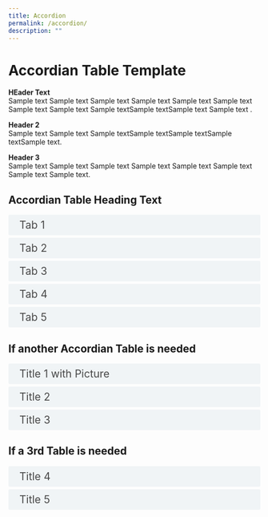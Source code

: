 ```yaml
---
title: Accordion
permalink: /accordion/
description: ""
---
```

<style>

input {
	display: none;
}
label {
	display: block;
	padding: 8px 22px;
	margin: 0 0 5px 0;
	cursor: pointor;
	background: #F0F4F6;
	border-radius: 3px;
	color: #484848;
	transition: ease .5s;
	font-size: 1.5em;
}

label:hover {
	background: #4a96b0;
	color: #FFF;
}

.accordion-content {
	/* background: #E2E5F6; */
	padding: 10px 0px 30px 30px;
	/* border: 1px solid #484848; */
	margin: 0 0 1px 0;
	border-radius: 3px;
}

input + label + .accordion-content {
	display: none;
}

input:checked + label + .accordion-content {
	display: none;
}

input:checked + label + .accordion-content {
	display: block;
}

</style>
<!-- End of accordion -->

<div class="container">

<h1><b>Accordian Table Template</b></h1>

<p><strong>HEader Text </strong><br>  Sample text Sample text Sample text Sample text Sample text Sample text Sample text Sample text Sample textSample textSample text Sample text  .</p>
	
<p><strong>Header 2</strong><br>  Sample text Sample text Sample textSample textSample textSample textSample text.</p>
<p><strong>Header 3</strong><br>  Sample text Sample text Sample text Sample text Sample text Sample text Sample text Sample text.</p>

<h2 id="our-main-plans">Accordian Table Heading Text</h2>
<div>
	<input id="title1" type="checkbox"><label for="title1">Tab 1</label>
	<div class="accordion-content">
		<p>Sample text Sample text Sample text Sample text Sample text Sample text Sample text.</p>
	</div>
	<input id="title2" type="checkbox"><label for="title2">Tab 2</label>
	<div class="accordion-content">
		<p>Sample text Sample text Sample text Sample text Sample text Sample text Sample text.</p>
	</div>
	<input id="title3" type="checkbox"><label for="title3">Tab 3</label>
	<div class="accordion-content">
		<p>Sample text Sample text Sample text Sample text Sample text Sample text Sample text. Sample text Sample text Sample text Sample text Sample text Sample text Sample text. .</p>
	</div>
	<input id="title4" type="checkbox"><label for="title4">Tab 4</label>
	<div class="accordion-content">
		<p>Sample text Sample text Sample text Sample text Sample text Sample text Sample text..</p>
	</div>
	<input id="title5" type="checkbox"><label for="title5">Tab 5</label>
	<div class="accordion-content">
		<p>Sample text Sample text Sample text Sample text Sample text Sample text Sample text..</p>
	</div>
</div>

	
	
<a id="If another Accordian Table is needed"></a>

<h2>If another Accordian Table is needed</h2>
<div>
	<input id="title6" type="checkbox"><label for="title6">Title 1 with Picture</label>
	<div class="accordion-content">
		<p>Sample text Sample text Sample text Sample text Sample text Sample text Sample text
			</p>
	</div>
	<input id="title7" type="checkbox"><label for="title7">Title 2</label>
	<div class="accordion-content">
		<p>Sample text Sample text Sample text Sample text Sample text Sample text Sample text.</p>
	</div>
	<input id="title8" type="checkbox"><label for="title8">Title 3</label>
	<div class="accordion-content">
		<p>Sample text Sample text Sample text Sample text Sample text Sample text Sample text.</p>
	</div>
</div>

	
<a id="If a 3rd Table is needed"></a>

<h2>If a 3rd Table is needed</h2>
<div>
	<input id="title9" type="checkbox"><label for="title9">Title 4</label>
	<div class="accordion-content">
		<p>Text Text Text.</p>
	</div>
	<input id="title10" type="checkbox"><label for="title10">Title 5</label>
	<div class="accordion-content">
		<p>Text Text Text with Paragraph</p>
		<p>A second Paragraph.</p>
		<p>And a Third One.</p>
	</div>
</div>



</div>
